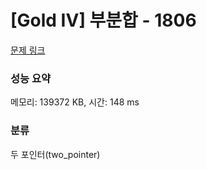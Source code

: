 # [Gold IV] 부분합 - 1806 

[문제 링크](https://www.acmicpc.net/problem/1806) 

### 성능 요약

메모리: 139372 KB, 시간: 148 ms

### 분류

두 포인터(two_pointer)

